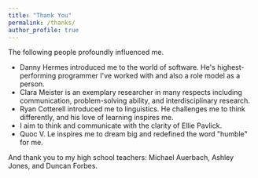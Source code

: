 ```yaml
---
title: "Thank You"
permalink: /thanks/
author_profile: true
---
```


The following people profoundly influenced me.

* Danny Hermes introduced me to the world of software. He's highest-performing programmer I've worked with and also a role model as a person. 
* Clara Meister is an exemplary researcher in many respects including communication, problem-solving ability, and interdisciplinary research.
* Ryan Cotterell introduced me to linguistics. He challenges me to think differently, and his love of learning inspires me.
* I aim to think and communicate with the clarity of Ellie Pavlick.
* Quoc V. Le inspires me to dream big and redefined the word "humble" for me. 

And thank you to my high school teachers: Michael Auerbach, Ashley Jones, and Duncan Forbes.
